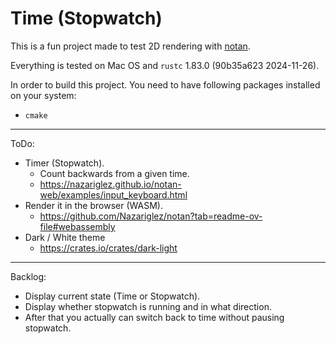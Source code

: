 # Time (Stopwatch)

This is a fun project made to test 2D rendering with [notan](https://crates.io/crates/notan).

Everything is tested on Mac OS and `rustc` 1.83.0 (90b35a623 2024-11-26).

In order to build this project. You need to have following packages installed on your system:

* `cmake`


----

ToDo:

* Timer (Stopwatch).
  * Count backwards from a given time.
  * https://nazariglez.github.io/notan-web/examples/input_keyboard.html
* Render it in the browser (WASM).
  * https://github.com/Nazariglez/notan?tab=readme-ov-file#webassembly
* Dark / White theme
  * https://crates.io/crates/dark-light

----

Backlog:

* Display current state (Time or Stopwatch).
* Display whether stopwatch is running and in what direction.
* After that you actually can switch back to time without pausing stopwatch.
